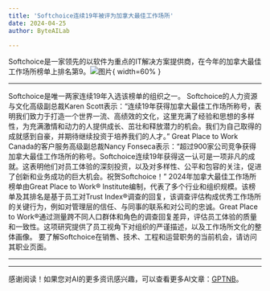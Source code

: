 ```yaml
---
title: 'Softchoice连续19年被评为加拿大最佳工作场所'
date: 2024-04-25
author: ByteAILab

---
```


Softchoice是一家领先的以软件为重点的IT解决方案提供商，在今年的加拿大最佳工作场所榜单上排名第9。![图片](https://ai-techpark.com/wp-content/uploads/2024/04/Softchoi-960x540.jpg){ width=60% }

---
Softchoice是唯一两家连续19年入选该榜单的组织之一。
Softchoice的人力资源与文化高级副总裁Karen Scott表示：“连续19年获得加拿大最佳工作场所称号，表明我们致力于打造一个世界一流、高绩效的文化，这里充满了经验和思想的多样性，为充满激情和动力的人提供成长、茁壮和释放潜力的机会。我们为自己取得的成就感到自豪，并期待继续投资于培养我们的人才。”
Great Place to Work Canada的客户服务高级副总裁Nancy Fonseca表示：“超过900家公司竞争获得加拿大最佳工作场所的称号。Softchoice连续19年获得这一认可是一项非凡的成就。这表明他们对员工体验的深刻投资，以及对多样性、公平和包容的关注，促进了创新和业务成功的巨大机会。祝贺Softchoice！”
2024年加拿大最佳工作场所榜单由Great Place to Work® Institute编制，代表了多个行业和组织规模。该榜单及其排名是基于员工对Trust Index®调查的回复，该调查评估构成优秀工作场所的关键行为，例如对管理层的信任、与同事的联系和对公司的忠诚。Great Place to Work®通过测量跨不同人口群体和角色的调查回复差异，评估员工体验的质量和一致性。这项研究提供了员工视角下对组织的严谨描述，以及工作场所文化的整体画像。
要了解Softchoice在销售、技术、工程和运营职务的当前机会，请访问其职业页面。

---
---
感谢阅读！如果您对AI的更多资讯感兴趣，可以查看更多AI文章：[GPTNB](https://gptnb.com)。